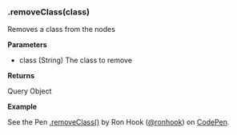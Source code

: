 ### .removeClass(class)

Removes a class from the nodes

**Parameters**

- class (String) The class to remove

**Returns**

Query Object

**Example**

<p data-height="300" data-theme-id="30862" data-slug-hash="RZZGXP" data-default-tab="js,result" data-user="ronhook" data-embed-version="2" data-pen-title=".removeClass()" class="codepen">See the Pen <a href="https://codepen.io/ronhook/pen/RZZGXP/">.removeClass()</a> by Ron Hook (<a href="https://codepen.io/ronhook">@ronhook</a>) on <a href="https://codepen.io">CodePen</a>.</p>
<script async src="https://production-assets.codepen.io/assets/embed/ei.js"> </script>
